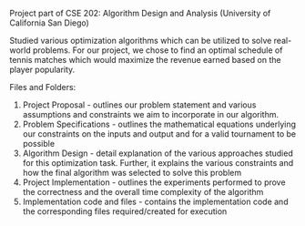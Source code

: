 Project part of CSE 202: Algorithm Design and Analysis (University of California San Diego)

Studied various optimization algorithms which can be utilized to solve real-world problems. For our project, we chose to find an optimal schedule of tennis matches which would maximize the revenue earned based on the player popularity.

Files and Folders:
1) Project Proposal - outlines our problem statement and various assumptions and constraints we aim to incorporate in our algorithm.
2) Problem Specifications - outlines the mathematical equations underlying our constraints on the inputs and output and for a valid tournament to be possible
3) Algorithm Design - detail explanation of the various approaches studied for this optimization task. Further, it explains the various constraints and how the final algorithm was selected to solve this problem
4) Project Implementation - outlines the experiments performed to prove the correctness and the overall time complexity of the algorithm
5) Implementation code and files - contains the implementation code and the corresponding files required/created for execution
